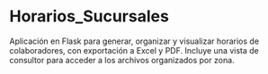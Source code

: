 # Horarios_Sucursales
Aplicación en Flask para generar, organizar y visualizar horarios de colaboradores, con exportación a Excel y PDF. Incluye una vista de consultor para acceder a los archivos organizados por zona.
